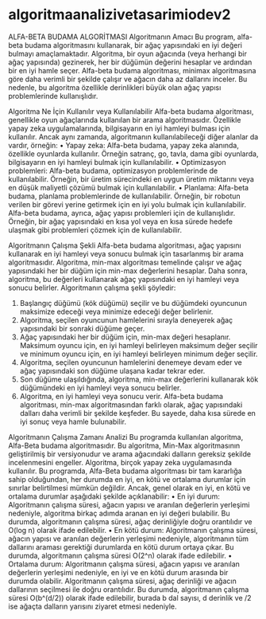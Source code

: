 # algoritmaanalizivetasarimiodev2
ALFA-BETA BUDAMA ALGORİTMASI
Algoritmanın Amacı
Bu program, alfa-beta budama algoritmasını kullanarak, bir ağaç yapısındaki en iyi değeri bulmayı amaçlamaktadır. 
Algoritma, bir oyun ağacında (veya herhangi bir ağaç yapısında) gezinerek, her bir düğümün değerini hesaplar ve ardından bir en iyi hamle seçer. 
Alfa-beta budama algoritması, minimax algoritmasına göre daha verimli bir şekilde çalışır ve ağacın daha az dallarını inceler. 
Bu nedenle, bu algoritma özellikle derinlikleri büyük olan ağaç yapısı problemlerinde kullanışlıdır.



Algoritma Ne İçin Kullanılır veya Kullanılabilir
Alfa-beta budama algoritması, genellikle oyun ağaçlarında kullanılan bir arama algoritmasıdır. Özellikle yapay zeka uygulamalarında, 
bilgisayarın en iyi hamleyi bulması için kullanılır. Ancak aynı zamanda, algoritmanın kullanılabileceği diğer alanlar da vardır, örneğin:
•	Yapay zeka: Alfa-beta budama, yapay zeka alanında, özellikle oyunlarda kullanılır. Örneğin satranç, go, tavla, dama gibi oyunlarda, 
bilgisayarın en iyi hamleyi bulmak için kullanılabilir.
•	Optimizasyon problemleri: Alfa-beta budama, optimizasyon problemlerinde de kullanılabilir. Örneğin, bir üretim sürecindeki en uygun üretim 
miktarını veya en düşük maliyetli çözümü bulmak için kullanılabilir.
•	Planlama: Alfa-beta budama, planlama problemlerinde de kullanılabilir. Örneğin, bir robotun verilen bir görevi yerine 
getirmek için en iyi yolu bulmak için kullanılabilir.
Alfa-beta budama, ayrıca, ağaç yapısı problemleri için de kullanışlıdır. Örneğin, bir ağaç yapısındaki en kısa yol veya 
en kısa sürede hedefe ulaşmak gibi problemleri çözmek için de kullanılabilir.



Algoritmanın Çalışma Şekli
Alfa-beta budama algoritması, ağaç yapısını kullanarak en iyi hamleyi veya sonucu bulmak için tasarlanmış bir arama algoritmasıdır. 
Algoritma, min-max algoritması temelinde çalışır ve ağaç yapısındaki her bir düğüm için min-max değerlerini hesaplar. Daha sonra, algoritma, bu değerleri kullanarak ağaç yapısındaki en iyi hamleyi veya sonucu belirler.
Algoritmanın çalışma şekli şöyledir:
1.	Başlangıç düğümü (kök düğümü) seçilir ve bu düğümdeki oyuncunun maksimize edeceği veya minimize edeceği değer belirlenir.
2.	Algoritma, seçilen oyuncunun hamlelerini sırayla deneyerek ağaç yapısındaki bir sonraki düğüme geçer.
3.	Ağaç yapısındaki her bir düğüm için, min-max değeri hesaplanır. Maksimum oyuncu için, en iyi hamleyi belirleyen maksimum değer seçilir ve minimum oyuncu 
için, en iyi hamleyi belirleyen minimum değer seçilir.
4.	Algoritma, seçilen oyuncunun hamlelerini denemeye devam eder ve ağaç yapısındaki son düğüme ulaşana kadar tekrar eder.
5.	Son düğüme ulaşıldığında, algoritma, min-max değerlerini kullanarak kök düğümündeki en iyi hamleyi veya sonucu belirler.
6.	Algoritma, en iyi hamleyi veya sonucu verir.
Alfa-beta budama algoritması, min-max algoritmasından farklı olarak, ağaç yapısındaki dalları daha verimli bir şekilde keşfeder. 
Bu sayede, daha kısa sürede en iyi sonuç veya hamle bulunabilir.



Algoritmanın Çalışma Zamanı Analizi
Bu programda kullanılan algoritma, Alfa-Beta budama algoritmasıdır. Bu algoritma, Min-Max algoritmasının geliştirilmiş bir versiyonudur ve 
arama ağacındaki dalların gereksiz şekilde incelenmesini engeller. Algoritma, birçok yapay zeka uygulamasında kullanılır.
Bu programda, Alfa-Beta budama algoritması bir tam kararlığa sahip olduğundan, her durumda en iyi, en kötü ve ortalama durumlar için sınırlar 
belirtilmesi mümkün değildir. Ancak, genel olarak en iyi, en kötü ve ortalama durumlar aşağıdaki şekilde açıklanabilir:
•	En iyi durum: Algoritmanın çalışma süresi, ağacın yapısı ve aranılan değerlerin yerleşimi nedeniyle, algoritma birkaç adımda aranan en iyi değeri bulabilir. 
Bu durumda, algoritmanın çalışma süresi, ağaç derinliğiyle doğru orantılıdır ve O(log n) olarak ifade edilebilir.
•	En kötü durum: Algoritmanın çalışma süresi, ağacın yapısı ve aranılan değerlerin yerleşimi nedeniyle, algoritmanın tüm dallarını araması gerektiği durumlarda 
en kötü durum ortaya çıkar. Bu durumda, algoritmanın çalışma süresi O(2^n) olarak ifade edilebilir.
•	Ortalama durum: Algoritmanın çalışma süresi, ağacın yapısı ve aranılan değerlerin yerleşimi nedeniyle, en iyi ve en kötü durum arasında bir durumda olabilir. 
Algoritmanın çalışma süresi, ağaç derinliği ve ağacın dallarının seçilmesi ile doğru orantılıdır. Bu durumda, algoritmanın çalışma süresi O(b^(d/2)) olarak ifade 
edilebilir, burada b dal sayısı, d derinlik ve /2 ise ağaçta dalların yarısını ziyaret etmesi nedeniyle.


